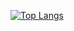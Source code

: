 <!-- GitHub Readme Stats -->
[![Top Langs](https://github-readme-stats.vercel.app/api/top-langs/?username=Minooo1)](https://github.com/anuraghazra/github-readme-stats)
